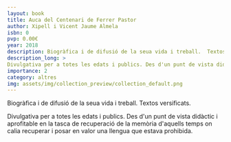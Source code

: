 ```yaml
---
layout: book
title: Auca del Centenari de Ferrer Pastor
author: Xipell i Vicent Jaume Almela
isbn: 0
pvp: 0.00€
year: 2018
description: Biogràfica i de difusió de la seua vida i treball.  Textos versificats.
description_long: >
Divulgativa per a totes les edats i publics. Des d'un punt de vista didàctic i aprofitable en la tasca de recuperació de la memòria d'aquells temps on calia recuperar i posar en valor una llengua que estava prohibida.
importance: 2
category: altres
img: assets/img/collection_preview/collection_default.png
---
```


Biogràfica i de difusió de la seua vida i treball.  Textos versificats.

>
Divulgativa per a totes les edats i publics. Des d'un punt de vista didàctic i aprofitable en la tasca de recuperació de la memòria d'aquells temps on calia recuperar i posar en valor una llengua que estava prohibida.
